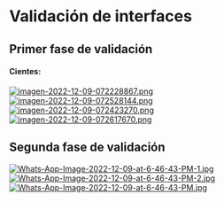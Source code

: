 # Validación de interfaces

## Primer fase de validación
#### Cientes: 
[![imagen-2022-12-09-072228867.png](https://i.postimg.cc/sgM1cwcC/imagen-2022-12-09-072228867.png)](https://postimg.cc/87V1kd9Z)
[![imagen-2022-12-09-072528144.png](https://i.postimg.cc/j2qydyrq/imagen-2022-12-09-072528144.png)](https://postimg.cc/9RSDLRMs)
[![imagen-2022-12-09-072423270.png](https://i.postimg.cc/65NDz3fW/imagen-2022-12-09-072423270.png)](https://postimg.cc/kDf1g7Hz)
[![imagen-2022-12-09-072617670.png](https://i.postimg.cc/BnNb4RnF/imagen-2022-12-09-072617670.png)](https://postimg.cc/VJrmFGMs)

## Segunda fase de validación

[![Whats-App-Image-2022-12-09-at-6-46-43-PM-1.jpg](https://i.postimg.cc/7ZrRS2wR/Whats-App-Image-2022-12-09-at-6-46-43-PM-1.jpg)](https://postimg.cc/PPKKjNLb)
[![Whats-App-Image-2022-12-09-at-6-46-43-PM-2.jpg](https://i.postimg.cc/KYJsXpBX/Whats-App-Image-2022-12-09-at-6-46-43-PM-2.jpg)](https://postimg.cc/WDq7gn5S)
[![Whats-App-Image-2022-12-09-at-6-46-43-PM.jpg](https://i.postimg.cc/SjFgLBF9/Whats-App-Image-2022-12-09-at-6-46-43-PM.jpg)](https://postimg.cc/xN5GnFdj)
